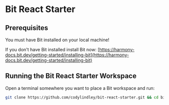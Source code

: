# Bit React Starter

## Prerequisites

You must have Bit installed on your local machine!

If you don't have Bit installed install Bit now: [https://harmony-docs.bit.dev/getting-started/installing-bit](https://harmony-docs.bit.dev/getting-started/installing-bit)

## Running the Bit React Starter Workspace

Open a terminal somewhere you want to place a Bit workspace and run:

```bash
git clone https://github.com/codylindley/bit-react-starter.git && cd bit-react-starter && bit install && bit compile && bit start
```
